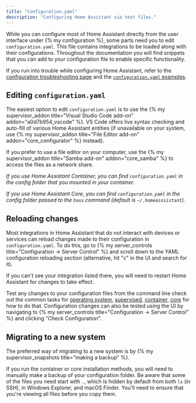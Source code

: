 ```yaml
---
title: "Configuration.yaml"
description: "Configuring Home Assistant via text files."
---
```


While you can configure most of Home Assistant directly from the user interface under {% my configuration %}, some parts need you to edit `configuration.yaml`. This file contains integrations to be loaded along with their configurations. Throughout the documentation you will find snippets that you can add to your configuration file to enable specific functionality.

If you run into trouble while configuring Home Assistant, refer to the [configuration troubleshooting page](/getting-started/configuration/troubleshooting/) and the [`configuration.yaml` examples](/examples/#example-configurationyaml).

## Editing `configuration.yaml`

The easiest option to edit `configuration.yaml` is to use the {% my supervisor_addon title="Visual Studio Code add-on" addon="a0d7b954_vscode" %}. VS Code offers live syntax checking and auto-fill of various Home Assistant entities (if unavailable on your system, use {% my supervisor_addon title="File Editor add-on" addon="core_configurator" %} instead).

If you prefer to use a file editor on your computer, use the {% my supervisor_addon title="Samba add-on" addon="core_samba" %} to access the files as a network share.

_If you use Home Assistant Container, you can find `configuration.yaml` in the config folder that you mounted in your container._

_If you use Home Assistant Core, you can find `configuration.yaml` in the config folder passed to the `hass` command (default is `~/.homeasssistant`)._

## Reloading changes

Most integrations in Home Assistant that do not interact with devices or services can reload changes made to their configuration in `configuration.yaml`. To do this, go to {% my server_controls title="Configuration -> Server Control" %} and scroll down to the YAML configuration reloading section (alternative, hit "c" in the UI and search for it).

If you can't see your integration listed there, you will need to restart Home Assistant for changes to take effect.

<div class='note warning'>

  Test any changes to your configuration files from the command line check out the common tasks for [operating system](/common-tasks/os/#configuration-check), [supervised](/common-tasks/supervised/#configuration-check), [container](/common-tasks/container/#configuration-check), [core](/common-tasks/core/#configuration-check) for how to do that. Configuration changes can also be tested using the UI by navigating to {% my server_controls title="Configuration -> Server Control" %} and clicking "Check Configuration".

</div>

## Migrating to a new system

The preferred way of migrating to a new system is by {% my supervisor_snapshots title="making a backup" %}.

If you run the container or core installation methods, you will need to manually make a backup of your configuration folder. Be aware that some of the files you need start with `.`, which is hidden by default from both `ls` (in SSH), in Windows Explorer, and macOS Finder. You'll need to ensure that you're viewing all files before you copy them.
